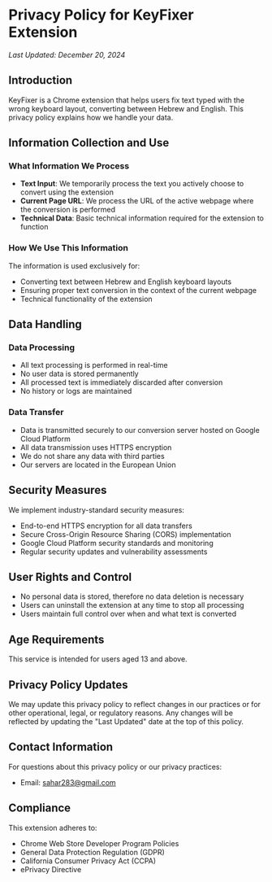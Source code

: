 # Privacy Policy for KeyFixer Extension

*Last Updated: December 20, 2024*

## Introduction
KeyFixer is a Chrome extension that helps users fix text typed with the wrong keyboard layout, converting between Hebrew and English. This privacy policy explains how we handle your data.

## Information Collection and Use
### What Information We Process
- **Text Input**: We temporarily process the text you actively choose to convert using the extension
- **Current Page URL**: We process the URL of the active webpage where the conversion is performed
- **Technical Data**: Basic technical information required for the extension to function

### How We Use This Information
The information is used exclusively for:
- Converting text between Hebrew and English keyboard layouts
- Ensuring proper text conversion in the context of the current webpage
- Technical functionality of the extension

## Data Handling
### Data Processing
- All text processing is performed in real-time
- No user data is stored permanently
- All processed text is immediately discarded after conversion
- No history or logs are maintained

### Data Transfer
- Data is transmitted securely to our conversion server hosted on Google Cloud Platform
- All data transmission uses HTTPS encryption
- We do not share any data with third parties
- Our servers are located in the European Union

## Security Measures
We implement industry-standard security measures:
- End-to-end HTTPS encryption for all data transfers
- Secure Cross-Origin Resource Sharing (CORS) implementation
- Google Cloud Platform security standards and monitoring
- Regular security updates and vulnerability assessments

## User Rights and Control
- No personal data is stored, therefore no data deletion is necessary
- Users can uninstall the extension at any time to stop all processing
- Users maintain full control over when and what text is converted

## Age Requirements
This service is intended for users aged 13 and above.

## Privacy Policy Updates
We may update this privacy policy to reflect changes in our practices or for other operational, legal, or regulatory reasons. Any changes will be reflected by updating the "Last Updated" date at the top of this policy.

## Contact Information
For questions about this privacy policy or our privacy practices:
- Email: sahar283@gmail.com


## Compliance
This extension adheres to:
- Chrome Web Store Developer Program Policies
- General Data Protection Regulation (GDPR)
- California Consumer Privacy Act (CCPA)
- ePrivacy Directive
